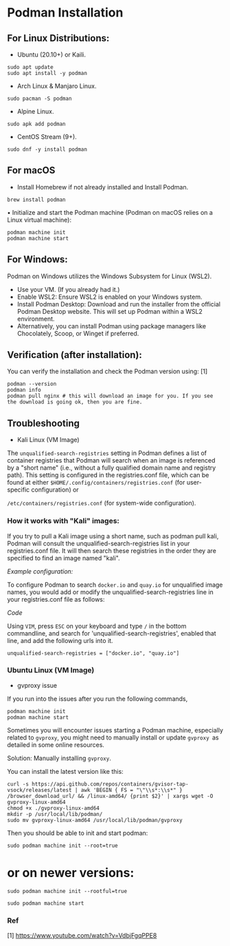 # Podman Installation

## **For Linux Distributions:**

* Ubuntu (20.10+) or Kaili.
```
sudo apt update
sudo apt install -y podman
```

* Arch Linux & Manjaro Linux. 

`sudo pacman -S podman`

* Alpine Linux. 

`sudo apk add podman`

* CentOS Stream (9+). 

`sudo dnf -y install podman`


## For macOS 

* Install Homebrew if not already installed and Install Podman. 
    
`brew install podman`

• Initialize and start the Podman machine (Podman on macOS relies on a Linux virtual machine): 

```
podman machine init
podman machine start
```

## For Windows: 

Podman on Windows utilizes the Windows Subsystem for Linux (WSL2). 

* Use your VM. (If you already had it.)
* Enable WSL2: Ensure WSL2 is enabled on your Windows system. 
* Install Podman Desktop: Download and run the installer from the official Podman Desktop website. This will set up Podman within a WSL2 environment. 
* Alternatively, you can install Podman using package managers like Chocolately, Scoop, or Winget if preferred. 

## Verification (after installation): 

You can verify the installation and check the Podman version using: [1]  

```
podman --version
podman info
podman pull nginx # this will download an image for you. If you see the download is going ok, then you are fine.
```

## Troubleshooting

* Kali Linux (VM Image)

The `unqualified-search-registries` setting in Podman defines a list of container registries that Podman will search when an image is referenced by a "short name" (i.e., without a fully qualified domain name and registry path). This setting is configured in the registries.conf file, which can be found at either 
`$HOME/.config/containers/registries.conf` (for user-specific configuration) or 

`/etc/containers/registries.conf` (for system-wide configuration).

### How it works with "Kali" images:

If you try to pull a Kali image using a short name, such as podman pull kali, Podman will consult the unqualified-search-registries list in your registries.conf file. It will then search these registries in the order they are specified to find an image named "kali".

*Example configuration:*

To configure Podman to search `docker.io` and `quay.io` for unqualified image names, you would add or modify the unqualified-search-registries line in your registries.conf file as follows:

*Code*

Using `VIM`, press `ESC` on your keyboard and type `/` in the bottom commandline, and search for 'unqualified-search-registries', enabled that line, and add the following urls into it.

`unqualified-search-registries = ["docker.io", "quay.io"]`

### Ubuntu Linux (VM Image)

* gvproxy issue

If you run into the issues after you run the following commands,

```
podman machine init
podman machine start
```

Sometimes you will encounter issues starting a Podman machine, especially related to `gvproxy`, you might need to manually install or update `gvproxy `as detailed in some online resources.

Solution: Manually installing `gvproxy`.

You can install the latest version like this:

```
curl -s https://api.github.com/repos/containers/gvisor-tap-vsock/releases/latest | awk 'BEGIN { FS = "\"\\s*:\\s*" } /browser_download_url/ && /linux-amd64/ {print $2}' | xargs wget -O gvproxy-linux-amd64
chmod +x ./gvproxy-linux-amd64
mkdir -p /usr/local/lib/podman/
sudo mv gvproxy-linux-amd64 /usr/local/lib/podman/gvproxy
```

Then you should be able to init and start podman:

`sudo podman machine init --root=true`

# or on newer versions:

`sudo podman machine init --rootful=true`

`sudo podman machine start`


### Ref

[1] https://www.youtube.com/watch?v=VdbjFgqPPE8

